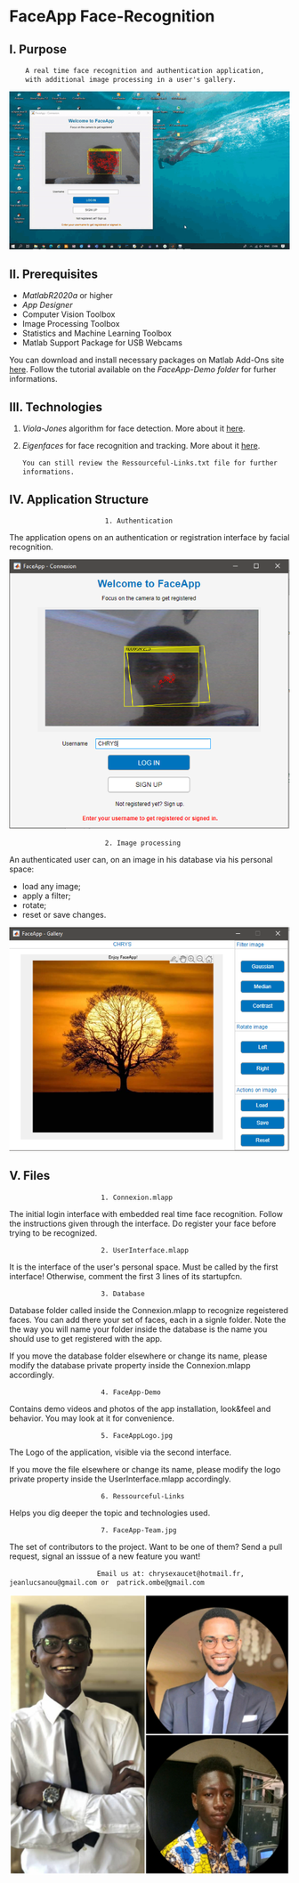# FaceApp Face-Recognition

## I. Purpose
        A real time face recognition and authentication application,
        with additional image processing in a user's gallery.
        
![Demo gif](https://github.com/chrys-exaucet/Real-Time-Face-Recognition/blob/master/FaceApp-Demo/FaceApp-Live-Demo.gif)

## II. Prerequisites
  - *MatlabR2020a* or higher
  - *App Designer*
  - Computer Vision Toolbox
  - Image Processing Toolbox
  - Statistics and Machine Learning Toolbox
  - Matlab Support Package for USB Webcams
  
  You can download and install necessary packages on Matlab Add-Ons site [here](https://www.mathworks.com/products/matlab/add-on-explorer.html).
  Follow the tutorial available on the *FaceApp-Demo folder* for furher informations.
 
## III. Technologies

1. _*Viola-Jones*_ algorithm for face detection. More about it [here](https://en.wikipedia.org/wiki/Viola%E2%80%93Jones_object_detection_framework).
2. _*Eigenfaces*_ for face recognition and tracking. More about it [here](https://en.wikipedia.org/wiki/Eigenface).

       You can still review the Ressourceful-Links.txt file for further informations.



## IV. Application Structure

                            1. Authentication
                                           
  The application opens on an authentication or registration interface by facial recognition.

![Connexion window](https://github.com/chrys-exaucet/Real-Time-Face-Recognition/blob/master/FaceApp-Demo/FaceApp-Connexion.PNG)

                            2. Image processing
                                             
  An authenticated user can, on an image in his database via his personal space:
  - load any image;
  - apply a filter;
  - rotate;
  - reset or save changes.

![user interface window](https://github.com/chrys-exaucet/Real-Time-Face-Recognition/blob/master/FaceApp-Demo/FaceApp-Gallery.PNG)


  
## V. Files

                           1. Connexion.mlapp 

  The initial login interface with embedded real time face recognition. 
  Follow the instructions given through the interface.
  Do register your face before trying to be recognized.

                           2. UserInterface.mlapp 

  It is the interface of the user's personal space. 
  Must be called by the first interface! Otherwise, comment the first 3 lines of its startupfcn.

                           3. Database

  Database folder called inside the Connexion.mlapp to recognize regeistered faces. You can add there your set of faces, each in a signle folder.
  Note the the way you will name your folder inside the database is the name you should use to get registered with the app.

  If you move the database folder elsewhere or change its name, please modify the database private property inside the Connexion.mlapp accordingly.

                           4. FaceApp-Demo
  Contains demo videos and photos of the app installation, look&feel and behavior.
  You may look at it for convenience.

                           5. FaceAppLogo.jpg

  The Logo of the  application, visible via the second interface. 

  If you move the file elsewhere or change its name, please modify the logo private property inside the UserInterface.mlapp accordingly.

                           6. Ressourceful-Links

  Helps you dig deeper the topic and technologies used.

                           7. FaceApp-Team.jpg

  The set of contributors to the project. Want to be one of them? Send a pull request, signal an isssue of a new feature you want!
  
                          Email us at: chrysexaucet@hotmail.fr, jeanlucsanou@gmail.com or  patrick.ombe@gmail.com
  
  ![contributors photos](https://github.com/chrys-exaucet/Real-Time-Face-Recognition/blob/master/FaceApp-Team.jpg)
